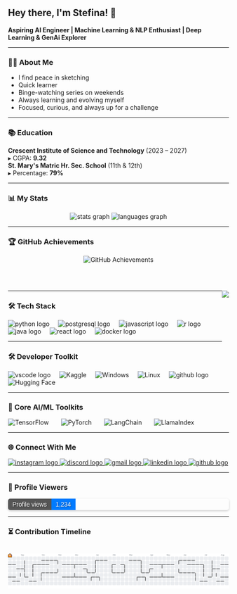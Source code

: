 ## Hey there, I'm Stefina! 👋 
**Aspiring AI Engineer | Machine Learning & NLP Enthusiast | Deep Learning & GenAi Explorer**

---

### 🧑‍💻 About Me  
- I find peace in sketching  
- Quick learner  
- Binge-watching series on weekends  
- Always learning and evolving myself  
- Focused, curious, and always up for a challenge

---

### 📚 Education  
**Crescent Institute of Science and Technology** (2023 – 2027)  
▸ CGPA: **9.32**  
**St. Mary's Matric Hr. Sec. School** (11th & 12th)  
▸ Percentage: **79%**

---

### 📊 My Stats
<div align="center">
  <img src="https://github-readme-stats.vercel.app/api?username=Stefina-11&hide_title=false&hide_rank=false&show_icons=true&include_all_commits=true&count_private=true&disable_animations=false&theme=dracula&locale=en&hide_border=false" height="150" alt="stats graph" />
  <img src="https://github-readme-stats.vercel.app/api/top-langs?username=Stefina-11&locale=en&hide_title=false&layout=compact&card_width=320&langs_count=5&theme=dracula&hide_border=false" height="150" alt="languages graph" />
</div>

---

### 🏆 GitHub Achievements
<div align="center">
  <img src="https://github-profile-trophy.vercel.app/?username=Stefina-11&theme=dracula&title=MultiLanguage,Stars,Commits,Followers,Repositories,PullRequest,Issues,Reviews,Experience" alt="GitHub Achievements" />
</div>

<br><br>

<img align="right" height="150" src="https://i.imgflip.com/65efzo.gif" />

---

### 🛠️ Tech Stack
<div align="left">
  <img src="https://cdn.jsdelivr.net/gh/devicons/devicon/icons/python/python-original.svg" height="30" alt="python logo" />
  <img width="12" />
  <img src="https://cdn.jsdelivr.net/gh/devicons/devicon/icons/postgresql/postgresql-original.svg" height="30" alt="postgresql logo" />
  <img width="12" />
  <img src="https://cdn.jsdelivr.net/gh/devicons/devicon/icons/javascript/javascript-original.svg" height="30" alt="javascript logo" />
  <img width="12" />
  <img src="https://cdn.jsdelivr.net/gh/devicons/devicon/icons/r/r-original.svg" height="30" alt="r logo" />
  <img width="12" />
  <img src="https://cdn.jsdelivr.net/gh/devicons/devicon/icons/java/java-original.svg" height="30" alt="java logo" />
  <img width="12" />
  <img src="https://cdn.jsdelivr.net/gh/devicons/devicon/icons/react/react-original.svg" height="30" alt="react logo" />
  <img width="12" />
  <img src="https://cdn.jsdelivr.net/gh/devicons/devicon/icons/docker/docker-original.svg" height="30" alt="docker logo" />
</div>

---

### 🛠 Developer Toolkit
<div align="left">
  <img src="https://cdn.jsdelivr.net/gh/devicons/devicon/icons/vscode/vscode-original.svg" height="30" alt="vscode logo" />
  <img width="12" />
  <img src="https://cdn.jsdelivr.net/gh/devicons/devicon/icons/kaggle/kaggle-original.svg" height="30" alt="Kaggle" />
  <img width="12" />
  <img src="https://cdn.jsdelivr.net/gh/devicons/devicon/icons/windows8/windows8-original.svg" height="30" alt="Windows" />
  <img width="12" />
  <img src="https://cdn.jsdelivr.net/gh/devicons/devicon/icons/linux/linux-original.svg" height="30" alt="Linux" />
  <img width="12" />
  <img src="https://cdn.jsdelivr.net/gh/devicons/devicon/icons/github/github-original.svg" height="30" alt="github logo" />
  <img width="12" />
  <img src="https://img.shields.io/badge/Hugging%20Face-FFD21C?style=for-the-badge&logo=huggingface&logoColor=black" height="35" alt="Hugging Face" />
</div>

---

### 🧠 Core AI/ML Toolkits
<div align="left">
  <img src="https://cdn.jsdelivr.net/gh/devicons/devicon/icons/tensorflow/tensorflow-original.svg" height="40" alt="TensorFlow" />
  <img width="20" />
  <img src="https://cdn.jsdelivr.net/gh/devicons/devicon/icons/pytorch/pytorch-original.svg" height="40" alt="PyTorch" />
  <img width="20" />
  <img src="https://img.shields.io/badge/LangChain-000000?style=for-the-badge&logo=langchain&logoColor=white" height="35" alt="LangChain" />
  <img width="20" />
  <img src="https://img.shields.io/badge/LlamaIndex-000000?style=for-the-badge&logo=llama&logoColor=white" height="35" alt="LlamaIndex" />
</div>

---

### 🌐 Connect With Me
<div align="left">
  <a href="https://www.instagram.com/stefina._.1109/" target="_blank">
    <img src="https://img.shields.io/static/v1?message=Instagram&logo=instagram&label=&color=E4405F&logoColor=white&labelColor=&style=for-the-badge" height="35" alt="instagram logo" />
  </a>
  <a href="https://discord.com/users/Stefina_1109" target="_blank">
    <img src="https://img.shields.io/static/v1?message=Discord&logo=discord&label=&color=7289DA&logoColor=white&labelColor=&style=for-the-badge" height="35" alt="discord logo" />
  </a>
  <a href="mailto:stefina1109@gmail.com" target="_blank">
    <img src="https://img.shields.io/static/v1?message=Gmail&logo=gmail&label=&color=D14836&logoColor=white&labelColor=&style=for-the-badge" height="35" alt="gmail logo" />
  </a>
  <a href="https://www.linkedin.com/in/stefina1109/" target="_blank">
    <img src="https://img.shields.io/static/v1?message=LinkedIn&logo=linkedin&label=&color=0077B5&logoColor=white&labelColor=&style=for-the-badge" height="35" alt="linkedin logo" />
  </a>
  <a href="https://github.com/Stefina-11" target="_blank">
    <img src="https://img.shields.io/static/v1?message=GitHub&logo=github&label=&color=181717&logoColor=white&labelColor=&style=for-the-badge" height="35" alt="github logo" />
  </a>
</div>

---

### 👀 Profile Viewers
<div align="left">
  <div style="display: flex; border-radius: 5px; overflow: hidden; box-shadow: 0 2px 5px rgba(0, 0, 0, 0.2);">
    <div style="background-color: #555; color: white; padding: 5px 10px; font-family: Arial, sans-serif; font-size: 14px; display: flex; align-items: center; text-shadow: 1px 1px 2px rgba(0,0,0,0.5);">Profile views</div>
    <div style="background-color: #007bff; color: white; padding: 5px 10px; font-family: Arial, sans-serif; font-size: 14px; display: flex; align-items: center; text-shadow: 1px 1px 2px rgba(0,0,0,0.5);">1,234</div>
  </div>
</div>

---

### ⏳ Contribution Timeline  
<br clear="both">
<img src="https://raw.githubusercontent.com/Stefina-11/Stefina-11/output/pacman-contribution-graph.svg?theme=dark" alt="Pacman Contribution Graph" />
